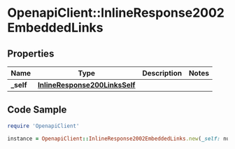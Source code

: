 # OpenapiClient::InlineResponse2002EmbeddedLinks

## Properties

Name | Type | Description | Notes
------------ | ------------- | ------------- | -------------
**_self** | [**InlineResponse200LinksSelf**](InlineResponse200LinksSelf.md) |  | 

## Code Sample

```ruby
require 'OpenapiClient'

instance = OpenapiClient::InlineResponse2002EmbeddedLinks.new(_self: null)
```


